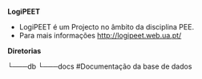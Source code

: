 **LogiPEET**


- LogiPEET é um Projecto no âmbito da disciplina PEE.
- Para mais informações http://logipeet.web.ua.pt/ 

**Diretorias**

└───db
    └───docs    #Documentação da base de dados
